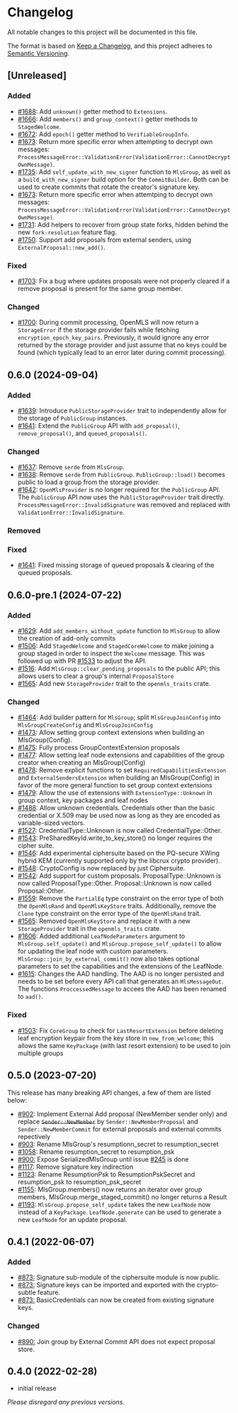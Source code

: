 # Changelog

All notable changes to this project will be documented in this file.

The format is based on [Keep a Changelog](https://keepachangelog.com/en/1.0.0/),
and this project adheres to [Semantic Versioning](https://semver.org/spec/v2.0.0.html).

## [Unreleased]

### Added

- [#1688](https://github.com/openmls/openmls/pull/1688): Add `unknown()` getter method to `Extensions`.
- [#1666](https://github.com/openmls/openmls/pull/1666): Add `members()` and `group_context()` getter methods to `StagedWelcome`.
- [#1672](https://github.com/openmls/openmls/pull/1672): Add `epoch()` getter method to `VerifiableGroupInfo`.
- [#1673](https://github.com/openmls/openmls/pull/1673): Return more specific error when attempting to decrypt own messages: `ProcessMessageError::ValidationError(ValidationError::CannotDecryptOwnMessage)`.
- [#1735](https://github.com/openmls/openmls/pull/1735): Add `self_update_with_new_signer` function to `MlsGroup`, as well as a `build_with_new_signer` build option for the `CommitBuilder`. Both can be used to create commits that rotate the creator's signature key.
- [#1673](https://github.com/openmls/openmls/pull/1673): Return more specific error when attemtping to decrypt own messages: `ProcessMessageError::ValidationError(ValidationError::CannotDecryptOwnMessage)`.
- [#1731](https://github.com/openmls/openmls/pull/1731): Add helpers to recover from group state forks, hidden behind the new `fork-resolution` feature flag.
- [#1750](https://github.com/openmls/openmls/pull/1750): Support add proposals from external senders, using `ExternalProposal::new_add()`.

### Fixed

- [#1703](https://github.com/openmls/openmls/pull/1703): Fix a bug where updates proposals were not properly cleared if a remove proposal is present for the same group member.

### Changed

- [#1700](https://github.com/openmls/openmls/pull/1700): During commit processing, OpenMLS will now return a `StorageError` if the storage provider fails while fetching `encryption_epoch_key_pairs`. Previously, it would ignore any error returned by the storage provider and just assume that no keys could be found (which typically lead to an error later during commit processing).

## 0.6.0 (2024-09-04)

### Added

- [#1639](https://github.com/openmls/openmls/pull/1639): Introduce `PublicStorageProvider` trait to independently allow for the storage of `PublicGroup` instances.
- [#1641](https://github.com/openmls/openmls/pull/1641): Extend the `PublicGroup` API with `add_proposal()`, `remove_proposal()`, and `queued_proposals()`.

### Changed

- [#1637](https://github.com/openmls/openmls/pull/1637): Remove `serde` from `MlsGroup`.
- [#1638](https://github.com/openmls/openmls/pull/1638): Remove `serde` from `PublicGroup`. `PublicGroup::load()` becomes public to load a group from the storage provider.
- [#1642](https://github.com/openmls/openmls/pull/1642): `OpenMlsProvider` is no longer required for the `PublicGroup` API. The `PublicGroup` API now uses the `PublicStorageProvider` trait directly. `ProcessMessageError::InvalidSignature` was removed and replaced with `ValidationError::InvalidSignature`.

### Removed

### Fixed

- [#1641](https://github.com/openmls/openmls/pull/1641): Fixed missing storage of queued proposals & clearing of the queued proposals.

## 0.6.0-pre.1 (2024-07-22)

### Added

- [#1629](https://github.com/openmls/openmls/pull/1629): Add `add_members_without_update` function to `MlsGroup` to allow the creation of add-only commits
- [#1506](https://github.com/openmls/openmls/pull/1506): Add `StagedWelcome` and `StagedCoreWelcome` to make joining a group staged in order to inspect the `Welcome` message. This was followed up with PR [#1533](https://github.com/openmls/openmls/pull/1533) to adjust the API.
- [#1516](https://github.com/openmls/openmls/pull/1516): Add `MlsGroup::clear_pending_proposals` to the public API; this allows users to clear a group's internal `ProposalStore`
- [#1565](https://github.com/openmls/openmls/pull/1565): Add new `StorageProvider` trait to the `openmls_traits` crate.

### Changed

- [#1464](https://github.com/openmls/openmls/pull/1464): Add builder pattern for `MlsGroup`; split `MlsGroupJoinConfig` into `MlsGroupCreateConfig` and `MlsGroupJoinConfig`
- [#1473](https://github.com/openmls/openmls/pull/1473): Allow setting group context extensions when building an MlsGroup(Config).
- [#1475](https://github.com/openmls/openmls/pull/1475): Fully process GroupContextExtension proposals
- [#1477](https://github.com/openmls/openmls/pull/1477): Allow setting leaf node extensions and capabilities of the group creator when creating an MlsGroup(Config)
- [#1478](https://github.com/openmls/openmls/pull/1478): Remove explicit functions to set `RequiredCapabilitiesExtension` and `ExternalSendersExtension` when building an MlsGroup(Config) in favor of the more general function to set group context extensions
- [#1479](https://github.com/openmls/openmls/pull/1479): Allow the use of extensions with `ExtensionType::Unknown` in group context, key packages and leaf nodes
- [#1488](https://github.com/openmls/openmls/pull/1488): Allow unknown credentials. Credentials other than the basic credential or X.509 may be used now as long as they are encoded as variable-sized vectors.
- [#1527](https://github.com/openmls/openmls/pull/1527): CredentialType::Unknown is now called CredentialType::Other.
- [#1543](https://github.com/openmls/openmls/pull/1543): PreSharedKeyId.write_to_key_store() no longer requires the cipher suite.
- [#1546](https://github.com/openmls/openmls/pull/1546): Add experimental ciphersuite based on the PQ-secure XWing hybrid KEM (currently supported only by the libcrux crypto provider).
- [#1548](https://github.com/openmls/openmls/pull/1548): CryptoConfig is now replaced by just Ciphersuite.
- [#1542](https://github.com/openmls/openmls/pull/1542): Add support for custom proposals. ProposalType::Unknown is now called ProposalType::Other. Proposal::Unknown is now called Proposal::Other.
- [#1559](https://github.com/openmls/openmls/pull/1559): Remove the `PartialEq` type constraint on the error type of both the `OpenMlsRand` and `OpenMlsKeyStore` traits. Additionally, remove the `Clone` type constraint on the error type of the `OpenMlsRand` trait.
- [#1565](https://github.com/openmls/openmls/pull/1565): Removed `OpenMlsKeyStore` and replace it with a new `StorageProvider` trait in the `openmls_traits` crate.
- [#1606](https://github.com/openmls/openmls/pull/1606): Added additional `LeafNodeParameters` argument to `MlsGroup.self_update()` and `MlsGroup.propose_self_update()` to allow for updating the leaf node with custom parameters. `MlsGroup::join_by_external_commit()` now also takes optional parameters to set the capabilities and the extensions of the LeafNode.
- [#1615](https://github.com/openmls/openmls/pull/1615): Changes the AAD handling. The AAD is no longer persisted and needs to be set before every API call that generates an `MlsMessageOut`. The functions `ProccessedMessage` to accees the AAD has been renamed to `aad()`.

### Fixed

- [#1503](https://github.com/openmls/openmls/pull/1503): Fix `CoreGroup` to check for `LastResortExtension` before deleting leaf encryption keypair from the key store in `new_from_welcome`; this allows the same `KeyPackage` (with last resort extension) to be used to join multiple groups

## 0.5.0 (2023-07-20)

This release has many breaking API changes, a few of them are listed below:

- [#902](https://github.com/openmls/openmls/pull/902): Implement External Add proposal (NewMember sender only) and replace ~~`Sender::NewMember`~~ by `Sender::NewMemberProposal` and `Sender::NewMemberCommit` for external proposals and external commits repectively
- [#903](https://github.com/openmls/openmls/pull/903): Rename MlsGroup's resumptionn_secret to resumption_secret
- [#1058](https://github.com/openmls/openmls/pull/1058): Rename resumption_secret to resumption_psk
- [#900:](https://github.com/openmls/openmls/pull/900) Expose SerializedMlsGroup until issue [#245](https://github.com/openmls/openmls/issues/245) is done
- [#1117](https://github.com/openmls/openmls/pull/1117): Remove signature key indirection
- [#1123](https://github.com/openmls/openmls/pull/1123): Rename ResumptionPsk to ResumptionPskSecret and resumption_psk to resumption_psk_secret
- [#1155](https://github.com/openmls/openmls/pull/1155): MlsGroup.members() now returns an iterator over group members, MlsGroup.merge_staged_commit() no longer returns a Result
- [#1193](https://github.com/openmls/openmls/pull/1193): `MlsGroup.propose_self_update` takes the new `LeafNode` now instead of a `KeyPackage`. `LeafNode.generate` can be used to generate a new `LeafNode` for an update proposal.

## 0.4.1 (2022-06-07)

### Added

- [#873:](https://github.com/openmls/openmls/pull/873) Signature sub-module of the ciphersuite module is now public.
- [#873:](https://github.com/openmls/openmls/pull/873) Signature keys can be imported and exported with the crypto-subtle feature.
- [#873:](https://github.com/openmls/openmls/pull/873) BasicCredentials can now be created from existing signature keys.

### Changed

- [#890:](https://github.com/openmls/openmls/pull/890) Join group by External Commit API does not expect proposal store.

## 0.4.0 (2022-02-28)

- initial release

_Please disregard any previous versions._

